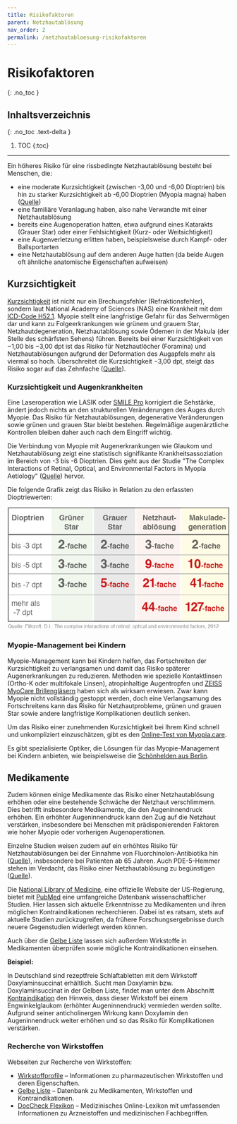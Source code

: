 ```yaml
---
title: Risikofaktoren
parent: Netzhautablösung
nav_order: 2
permalink: /netzhautabloesung-risikofaktoren
---
```


# Risikofaktoren
{: .no_toc }

## Inhaltsverzeichnis
{: .no_toc .text-delta }

1. TOC
{:toc}

---

Ein höheres Risiko für eine rissbedingte Netzhautablösung besteht bei Menschen, die:

- eine moderate Kurzsichtigkeit (zwischen -3,00 und -6,00 Dioptrien) bis hin zu starker Kurzsichtigkeit ab -6,00 Dioptrien (Myopia magna) haben ([Quelle](https://www.augenaerzte-in-duesseldorf.de/myopie/formen-und-komplikationen/))
- eine familiäre Veranlagung haben, also nahe Verwandte mit einer Netzhautablösung
- bereits eine Augenoperation hatten, etwa aufgrund eines Katarakts (Grauer Star) oder einer Fehlsichtigkeit (Kurz- oder Weitsichtigkeit)
- eine Augenverletzung erlitten haben, beispielsweise durch Kampf- oder Ballsportarten
- eine Netzhautablösung auf dem anderen Auge hatten (da beide Augen oft ähnliche anatomische Eigenschaften aufweisen)

## Kurzsichtigkeit

[Kurzsichtigkeit](https://gesund.bund.de/kurzsichtigkeit) ist nicht nur ein Brechungsfehler (Refraktionsfehler), sondern laut National Academy of Sciences (NAS) eine Krankheit mit dem [ICD-Code H52.1](https://gesund.bund.de/icd-code-suche/h52-1). Myopie stellt eine langfristige Gefahr für das Sehvermögen dar und kann zu Folgeerkrankungen wie grünem und grauem Star, Netzhautdegeneration, Netzhautablösung sowie Ödemen in der Makula (der Stelle des schärfsten Sehens) führen. Bereits bei einer Kurzsichtigkeit von −1,00 bis −3,00 dpt ist das Risiko für Netzhautlöcher (Foramina) und Netzhautablösungen aufgrund der Deformation des Augapfels mehr als viermal so hoch. Überschreitet die Kurzsichtigkeit −3,00 dpt, steigt das Risiko sogar auf das Zehnfache ([Quelle](https://pubmed.ncbi.nlm.nih.gov/8484366/)). 

### Kurzsichtigkeit und Augenkrankheiten

Eine Laseroperation wie LASIK oder [SMILE Pro](https://www.youtube.com/watch?v=L5VKnHpObUM) korrigiert die Sehstärke, ändert jedoch nichts an den strukturellen Veränderungen des Auges durch Myopie. Das Risiko für Netzhautablösungen, degenerative Veränderungen sowie grünen und grauen Star bleibt bestehen. Regelmäßige augenärztliche Kontrollen bleiben daher auch nach dem Eingriff wichtig.

Die Verbindung von Myopie mit Augenerkrankungen wie Glaukom und Netzhautablösung zeigt eine statistisch signifikante Krankheitsassoziation im Bereich von -3 bis -6 Dioptrien. Dies geht aus der Studie "The Complex Interactions of Retinal, Optical, and Environmental Factors in Myopia Aetiology" ([Quelle](https://pubmed.ncbi.nlm.nih.gov/22772022/)) hervor. 

Die folgende Grafik zeigt das Risiko in Relation zu den erfassten Dioptriewerten:

![Erkrankungsrisiko bei Myopie](./photos/erkrankungsrisiko-bei-myopie.png)

### Myopie-Management bei Kindern 

Myopie-Management kann bei Kindern helfen, das Fortschreiten der Kurzsichtigkeit zu verlangsamen und damit das Risiko späterer Augenerkrankungen zu reduzieren. Methoden wie spezielle Kontaktlinsen (Ortho-K oder multifokale Linsen), atropinhaltige Augentropfen und [ZEISS MyoCare Brillengläsern](https://www.zeiss.de/vision-care/fuer-augenoptiker/brillenglaeser/brillenglaeser-fuer-jeden-bedarf/das-neue-brillenglasdesign-um-die-fortschreitende-kurzsichtigkeit-myopie-bei-kindern-einzudaemmen.html) haben sich als wirksam erwiesen. Zwar kann Myopie nicht vollständig gestoppt werden, doch eine Verlangsamung des Fortschreitens kann das Risiko für Netzhautprobleme, grünen und grauen Star sowie andere langfristige Komplikationen deutlich senken.

Um das Risiko einer zunehmenden Kurzsichtigkeit bei Ihrem Kind schnell und unkompliziert einzuschätzen, gibt es den [Online-Test von Myopia.care](https://www.myopia.care/myopia_test).

Es gibt spezialisierte Optiker, die Lösungen für das Myopie-Management bei Kindern anbieten, wie beispielsweise die [Schönhelden aus Berlin](https://schoenhelden.de/).

## Medikamente

Zudem können einige Medikamente das Risiko einer Netzhautablösung erhöhen oder eine bestehende Schwäche der Netzhaut verschlimmern. Dies betrifft insbesondere Medikamente, die den Augeninnendruck erhöhen. Ein erhöhter Augeninnendruck kann den Zug auf die Netzhaut verstärken, insbesondere bei Menschen mit prädisponierenden Faktoren wie hoher Myopie oder vorherigen Augenoperationen.

Einzelne Studien weisen zudem auf ein erhöhtes Risiko für Netzhautablösungen bei der Einnahme von Fluorchinolon-Antibiotika hin ([Quelle](https://pubmed.ncbi.nlm.nih.gov/26582407/)), insbesondere bei Patienten ab 65 Jahren. Auch PDE-5-Hemmer stehen im Verdacht, das Risiko einer Netzhautablösung zu begünstigen ([Quelle](https://pmc.ncbi.nlm.nih.gov/articles/PMC8990352/)).

Die [National Library of Medicine](https://www.ncbi.nlm.nih.gov/), eine offizielle Website der US-Regierung, bietet mit [PubMed](https://pubmed.ncbi.nlm.nih.gov/) eine umfangreiche Datenbank wissenschaftlicher Studien. Hier lassen sich aktuelle Erkenntnisse zu Medikamenten und ihren möglichen Kontraindikationen recherchieren. Dabei ist es ratsam, stets auf aktuelle Studien zurückzugreifen, da frühere Forschungsergebnisse durch neuere Gegenstudien widerlegt werden können.

Auch über die [Gelbe Liste](https://www.gelbe-liste.de/) lassen sich außerdem Wirkstoffe in Medikamenten überprüfen sowie mögliche Kontraindikationen einsehen.

**Beispiel:**

In Deutschland sind rezeptfreie Schlaftabletten mit dem Wirkstoff Doxylaminsuccinat erhältlich. Sucht man Doxylamin bzw. Doxylaminsuccinat in der Gelben Liste, findet man unter dem Abschnitt [Kontraindikation](https://www.gelbe-liste.de/wirkstoffe/Doxylamin_21690#Kontraindikation) den Hinweis, dass dieser Wirkstoff bei einem Engwinkelglaukom (erhöhter Augeninnendruck) vermieden werden sollte. Aufgrund seiner anticholinergen Wirkung kann Doxylamin den Augeninnendruck weiter erhöhen und so das Risiko für Komplikationen verstärken.

### Recherche von Wirkstoffen

Webseiten zur Recherche von Wirkstoffen:

- [Wirkstoffprofile](https://www.wirkstoffprofile.de/) – Informationen zu pharmazeutischen Wirkstoffen und deren Eigenschaften.  
- [Gelbe Liste](https://www.gelbe-liste.de/wirkstoffe/) – Datenbank zu Medikamenten, Wirkstoffen und Kontraindikationen.  
- [DocCheck Flexikon](https://flexikon.doccheck.com/) – Medizinisches Online-Lexikon mit umfassenden Informationen zu Arzneistoffen und medizinischen Fachbegriffen.  
